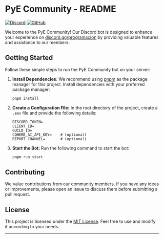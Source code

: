 # PyE Community - README

[![Discord](https://img.shields.io/discord/768278151435386900?color=7289da&label=Join%20Us%20on%20Discord&logo=discord&logoColor=white)](https://discord.gg/programacion)
[![GitHub](https://img.shields.io/github/license/pye-community/pye-community-bot)](https://github.com/pye-community/pye-community-bot)

Welcome to the PyE Community! Our Discord bot is designed to enhance your experience on [discord.gg/programacion](https://discord.com/invite/programacion) by providing valuable features and assistance to our members.

## Getting Started

Follow these simple steps to run the PyE Community bot on your server:

1. **Install Dependencies:** We recommend using [pnpm](https://pnpm.js.org/) as the package manager for this project. Install dependencies with your preferred package manager:

    ```bash
    pnpm install
    ```

2. **Create a Configuration File:** In the root directory of the project, create a `.env` file and provide the following details:

    ```env
    DISCORD_TOKEN=
    CLIENT_ID=
    GUILD_ID=
    COHERE_AI_API_KEY=    # (optional)
    REPORT_CHANNEL=       # (optional)
    ```

3. **Start the Bot:** Run the following command to start the bot:

    ```bash
    pnpm run start
    ```

## Contributing

We value contributions from our community members. If you have any ideas or improvements, please open an issue to discuss them before submitting a pull request.

## License

This project is licensed under the [MIT License](https://choosealicense.com/licenses/mit/). Feel free to use and modify it according to your needs.

---
